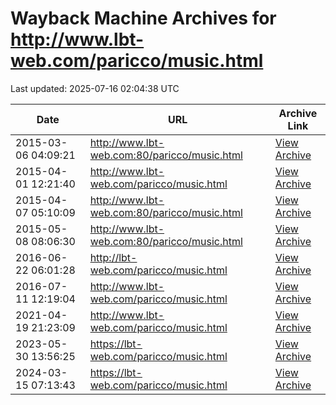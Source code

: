 # Wayback Machine Archives for http://www.lbt-web.com/paricco/music.html

Last updated: 2025-07-16 02:04:38 UTC

| Date | URL | Archive Link |
|------|-----|---------------|
| 2015-03-06 04:09:21 | http://www.lbt-web.com:80/paricco/music.html | [View Archive](https://web.archive.org/web/20150306040921/http://www.lbt-web.com:80/paricco/music.html) |
| 2015-04-01 12:21:40 | http://www.lbt-web.com/paricco/music.html | [View Archive](https://web.archive.org/web/20150401122140/http://www.lbt-web.com/paricco/music.html) |
| 2015-04-07 05:10:09 | http://www.lbt-web.com:80/paricco/music.html | [View Archive](https://web.archive.org/web/20150407051009/http://www.lbt-web.com:80/paricco/music.html) |
| 2015-05-08 08:06:30 | http://www.lbt-web.com:80/paricco/music.html | [View Archive](https://web.archive.org/web/20150508080630/http://www.lbt-web.com:80/paricco/music.html) |
| 2016-06-22 06:01:28 | http://lbt-web.com/paricco/music.html | [View Archive](https://web.archive.org/web/20160622060128/http://lbt-web.com/paricco/music.html) |
| 2016-07-11 12:19:04 | http://www.lbt-web.com/paricco/music.html | [View Archive](https://web.archive.org/web/20160711121904/http://www.lbt-web.com/paricco/music.html) |
| 2021-04-19 21:23:09 | http://www.lbt-web.com/paricco/music.html | [View Archive](https://web.archive.org/web/20210419212309/http://www.lbt-web.com/paricco/music.html) |
| 2023-05-30 13:56:25 | https://lbt-web.com/paricco/music.html | [View Archive](https://web.archive.org/web/20230530135625/https://lbt-web.com/paricco/music.html) |
| 2024-03-15 07:13:43 | https://lbt-web.com/paricco/music.html | [View Archive](https://web.archive.org/web/20240315071343/https://lbt-web.com/paricco/music.html) |
